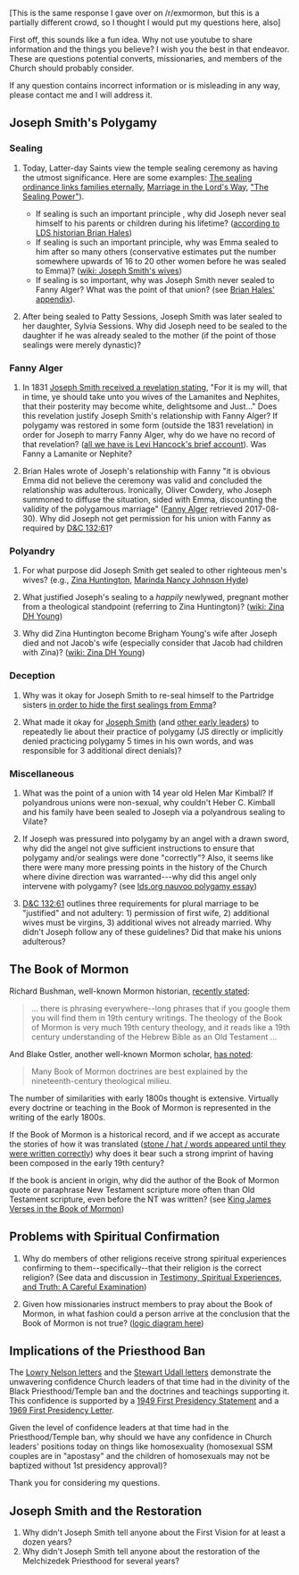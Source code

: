 [This is the same response I gave over on /r/exmormon, but this is a partially different crowd, so I thought I would put my questions here, also]

First off, this sounds like a fun idea.  Why not use youtube to share information and the things you believe?  I wish you the best in that endeavor.
These are questions potential converts, missionaries, and members of the Church should probably consider.

If any question contains incorrect information or is misleading in any way, please contact me and I will address it.

## Joseph Smith's Polygamy

### Sealing

1. Today, Latter-day Saints view the temple sealing ceremony as having the utmost significance.  Here are some examples: [The sealing ordinance links families eternally](https://www.lds.org/ensign/2011/09/the-sealing-ordinance-links-families-eternally?lang=eng), [Marriage in the Lord's Way](https://www.lds.org/ensign/1998/06/marriage-in-the-lords-way-part-one?lang=eng), ["The Sealing Power"](https://www.lds.org/media-library/video/2011-03-121-the-sealing-power?lang=eng)).

    * If sealing is such an important principle , why did Joseph never seal himself to his parents or children during his lifetime? ([according to LDS historian Brian Hales](https://www.reddit.com/r/exmormon/comments/66kueg/til_joseph_smith_was_never_sealed_to_his_parents/))
    * If sealing is such an important principle, why was Emma sealed to him after so many others (conservative estimates put the number somewhere upwards of 16 to 20 other women before he was sealed to Emma)? ([wiki: Joseph Smith's wives](https://en.wikipedia.org/wiki/List_of_Joseph_Smith%27s_wives))
    * If sealing is so important, why was Joseph Smith never sealed to Fanny Alger?  What was the point of that union? (see [Brian Hales' appendix](http://josephsmithspolygamy.org/wordpress/wp-content/uploads/2017/03/Fanny-Alger-Appendix-D.pdf)).

1. After being sealed to Patty Sessions, Joseph Smith was later sealed to her daughter, Sylvia Sessions.  Why did Joseph need to be sealed to the daughter if he was already sealed to the mother (if the point of those sealings were merely dynastic)?

### Fanny Alger
    
1. In 1831 [Joseph Smith received a revelation stating](http://signaturebookslibrary.org/the-joseph-smith-revelations-14-appendix-e/), "For it is my will, that in time, ye should take unto you wives of the Lamanites and Nephites, that their posterity may become white, delightsome and Just..."  Does this revelation justify Joseph Smith's relationship with Fanny Alger?  If polygamy was restored in some form (outside the 1831 revelation) in order for Joseph to marry Fanny Alger, why do we have no record of that revelation? ([all we have is Levi Hancock's brief account](http://josephsmithspolygamy.org/plural-wives-overview/fanny-alger/)).  Was Fanny a Lamanite or Nephite?

1. Brian Hales wrote of Joseph's relationship with Fanny "it is obvious Emma did not believe the ceremony was valid and concluded the relationship was adulterous. Ironically, Oliver Cowdery, who Joseph summoned to diffuse the situation, sided with Emma, discounting the validity of the polygamous marriage" ([Fanny Alger](http://josephsmithspolygamy.org/plural-wives-overview/fanny-alger/) retrieved 2017-08-30).  Why did Joseph not get permission for his union with Fanny as required by [D&C 132:61](https://www.lds.org/scriptures/dc-testament/dc/132.61)?

### Polyandry

1. For what purpose did Joseph Smith get sealed to other righteous men's wives? (e.g., [Zina Huntington](http://josephsmithspolygamy.org/plural-wives-overview/zina-diantha-huntington/), [Marinda Nancy Johnson Hyde](http://josephsmithspolygamy.org/plural-wives-overview/zina-diantha-huntington/))

1. What justified Joseph's sealing to a _happily_ newlywed, pregnant mother from a theological standpoint (referring to Zina Huntington)? ([wiki: Zina DH Young](https://en.wikipedia.org/wiki/Zina_D._H._Young))

1. Why did Zina Huntington become Brigham Young's wife after Joseph died and not Jacob's wife (especially consider that Jacob had children with Zina)? ([wiki: Zina DH Young](https://en.wikipedia.org/wiki/Zina_D._H._Young))

### Deception

1. Why was it okay for Joseph Smith to re-seal himself to the Partridge sisters [in order to hide the first sealings from Emma](https://imgur.com/a/oscY6)?

1. What made it okay for [Joseph Smith](https://mormonbandwagon.com/bwv549/joseph-smiths-polygamy-denials/) (and [other early leaders](https://docs.google.com/viewer?url=https://github.com/faenrandir/a_careful_examination/raw/69633bdccecc8190bf00976faa6ad162083b2f59/documents/polygamy/denials/denial_analysis.pdf)) to repeatedly lie about their practice of polygamy (JS directly or implicitly denied practicing polygamy 5 times in his own words, and was responsible for 3 additional direct denials)?

### Miscellaneous

1. What was the point of a union with 14 year old Helen Mar Kimball?  If polyandrous unions were non-sexual, why couldn't Heber C. Kimball and his family have been sealed to Joseph via a polyandrous sealing to Vilate?

1. If Joseph was pressured into polygamy by an angel with a drawn sword, why did the angel not give sufficient instructions to ensure that polygamy and/or sealings were done "correctly"?  Also, it seems like there were many more pressing points in the history of the Church where divine direction was warranted---why did this angel only intervene with polygamy? (see [lds.org nauvoo polygamy essay](https://www.lds.org/topics/plural-marriage-in-kirtland-and-nauvoo?lang=eng))

1. [D&C 132:61](https://www.lds.org/scriptures/dc-testament/dc/132.61) outlines three requirements for plural marriage to be "justified" and not adultery: 1) permission of first wife, 2) additional wives must be virgins, 3) additional wives not already married.  Why didn't Joseph follow any of these guidelines?  Did that make his unions adulterous?

## The Book of Mormon

Richard Bushman, well-known Mormon historian, [recently stated](https://docs.google.com/viewer?url=https://github.com/faenrandir/a_careful_examination/raw/49dfa3ec8b053e283fcd0643764907e3ccdf112c/documents/book_of_mormon/richard_bushman_on_nineteenth_century_theology_in_bom.pdf):

> ... there is phrasing everywhere--long phrases that if you google them you will find them in 19th century writings.  The theology of the Book of Mormon is very much 19th century theology, and it reads like a 19th century understanding of the Hebrew Bible as an Old Testament ...

And Blake Ostler, another well-known Mormon scholar, [has noted](https://www.dialoguejournal.com/wp-content/uploads/sbi/articles/Dialogue_V20N01_68.pdf):

> Many Book of Mormon doctrines are best explained by the nineteenth-century theological milieu.

The number of similarities with early 1800s thought is extensive.  Virtually every doctrine or teaching in the Book of Mormon is represented in the writing of the early 1800s.

If the Book of Mormon is a historical record, and if we accept as accurate the stories of how it was translated ([stone / hat / words appeared until they were written correctly](https://www.lds.org/ensign/1993/07/a-treasured-testament?lang=eng)) why does it bear such a strong imprint of having been composed in the early 19th century?

If the book is ancient in origin, why did the author of the Book of Mormon quote or paraphrase New Testament scripture more often than Old Testament scripture, even before the NT was written? (see [King James Verses in the Book of Mormon](http://bookofmormondepot.com/kjv-verses/))

## Problems with Spiritual Confirmation

1. Why do members of other religions receive strong spiritual experiences confirming to them--specifically--that their religion is the correct religion?  (See data and discussion in [Testimony, Spiritual Experiences, and Truth: A Careful Examination](https://mormonbandwagon.com/bwv549/testimony-spiritual-experiences-truth-careful-examination/))

1. Given how missionaries instruct members to pray about the Book of Mormon, in what fashion could a person arrive at the conclusion that the Book of Mormon is not true? ([logic diagram here](https://docs.google.com/viewer?url=https://github.com/faenrandir/a_careful_examination/raw/4f3ac030a39f9e572b7a1835e93e8c30a2c2f9fa/documents/hermetically_sealed_stacked_deck/bom-standalone.pdf))

## Implications of the Priesthood Ban

The [Lowry Nelson letters](http://www.mormonstories.org/other/Lowry_Nelson_1st_Presidency_Exchange.pdf) and the [Stewart Udall letters](https://archive.org/stream/StewartUdallConscienceOfAJackMormon/StuartUdall-OpenLetterOnRaceAndConsequencesOfConscience#page/n0/mode/1up) demonstrate the unwavering confidence Church leaders of that time had in the divinity of the Black Priesthood/Temple ban and the doctrines and teachings supporting it.  This confidence is supported by a [1949 First Presidency Statement](http://en.fairmormon.org/Mormonism_and_racial_issues/Blacks_and_the_priesthood/Statements) and a [1969 First Presidency Letter](https://archive.org/stream/improvementera7302unse#page/n71/mode/2up).

Given the level of confidence leaders at that time had in the Priesthood/Temple ban, why should we have any confidence in Church leaders' positions today on things like homosexuality (homosexual SSM couples are in "apostasy" and the children of homosexuals may not be baptized without 1st presidency approval)?

Thank you for considering my questions.

## Joseph Smith and the Restoration

1. Why didn't Joseph Smith tell anyone about the First Vision for at least a dozen years?
1. Why didn't Joseph Smith tell anyone about the restoration of the Melchizedek Priesthood for several years?
